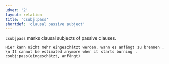 ```yaml
---
udver: '2'
layout: relation
title: 'csubj:pass'
shortdef: 'clausal passive subject'
---
```


`csubjpass` marks clausal subjects of passive clauses.

~~~ sdparse
Hier kann nicht mehr eingeschätzt werden, wann es anfängt zu brennen . \n It cannot be estimated anymore when it starts burning .
csubj:pass(eingeschätzt, anfängt)
~~~

<!-- Interlanguage links updated St lis 3 20:58:49 CET 2021 -->
